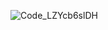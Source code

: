 ![Code_LZYcb6slDH](https://github.com/user-attachments/assets/e4e0d8f8-ed83-4243-8a04-338d42cdcea0)
